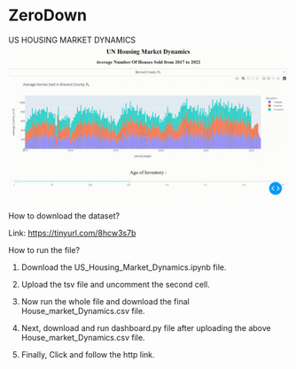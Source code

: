 # ZeroDown
US HOUSING MARKET DYNAMICS
![](https://github.com/SwathiPrathaa/ZeroDown/blob/main/Demo.gif)


How to download the dataset?

Link: https://tinyurl.com/8hcw3s7b

How to run the file?

1. Download the US_Housing_Market_Dynamics.ipynb file.

2. Upload the tsv file and uncomment the second cell.

3. Now run the whole file and download the final House_market_Dynamics.csv file.

4. Next, download and run dashboard.py file after uploading the above House_market_Dynamics.csv file.

5. Finally, Click and follow the http link.
